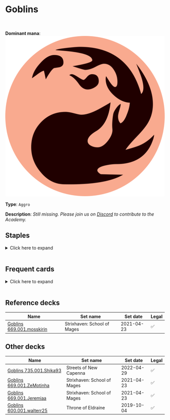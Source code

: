 <!-- This page is automatically generated by Myr: do not update it manually. -->
<!-- Changes directly applied here will be lost. -->
<!-- If you plan to update this page, please update the template at https://github.com/Pauperformance/pauperformance-bot -->
<!-- Templates can be found under pauperformance-bot/resources/templates/ -->
# Goblins
<br/>


**Dominant mana**: <img src="../resources/images/mana/R.png" class="dominant-mana-icon"/>

**Type**: `Aggro`

**Description**: _Still missing. Please join us on [Discord](https://discord.gg/fYQbpjjkQ3) to contribute to the Academy._


## **Staples**

<details>
  <summary>Click here to expand</summary>
<a href="https://scryfall.com/card/ddt/38/foundry-street-denizen"><img src="https://c1.scryfall.com/file/scryfall-cards/normal/front/a/3/a328c8d8-a404-43b5-8c79-2e79d639fb40.jpg" class="archetype-card rounded-image"/></a>
<a href="https://scryfall.com/card/zen/125/goblin-bushwhacker"><img src="https://c1.scryfall.com/file/scryfall-cards/normal/front/4/0/4085a5bf-a71b-4c73-9b39-0dcc328fe11b.jpg" class="archetype-card rounded-image"/></a>
<a href="https://scryfall.com/card/ddt/45/goblin-grenade"><img src="https://c1.scryfall.com/file/scryfall-cards/normal/front/b/0/b0e0ef27-3db2-4976-b9db-13e3d7cd795d.jpg" class="archetype-card rounded-image"/></a>
<a href="https://scryfall.com/card/jmp/342/lightning-bolt"><img src="https://c1.scryfall.com/file/scryfall-cards/normal/front/c/e/ce711943-c1a1-43a0-8b89-8d169cfb8e06.jpg" class="archetype-card rounded-image"/></a>
</details><br/>



## **Frequent cards**

<details>
  <summary>Click here to expand</summary>
<a href="https://scryfall.com/card/dds/55/burning-tree-emissary"><img src="https://c1.scryfall.com/file/scryfall-cards/normal/front/2/2/22e3e874-a0ec-4459-b78d-abef6b9232b9.jpg" class="archetype-card rounded-image"/></a>
<a href="https://scryfall.com/card/jmp/302/chain-lightning"><img src="https://c1.scryfall.com/file/scryfall-cards/normal/front/b/7/b7cef88c-0ad6-47c4-b6c8-f989586aa635.jpg" class="archetype-card rounded-image"/></a>
<a href="https://scryfall.com/card/me2/123/death-spark"><img src="https://c1.scryfall.com/file/scryfall-cards/normal/front/7/7/778d3497-2067-4d61-a322-5efb776dbaf1.jpg" class="archetype-card rounded-image"/></a>
<a href="https://scryfall.com/card/jmp/309/dragon-fodder"><img src="https://c1.scryfall.com/file/scryfall-cards/normal/front/c/d/cdb5eab0-5397-4c00-8cef-7d3baf38a171.jpg" class="archetype-card rounded-image"/></a>
<a href="https://scryfall.com/card/jvc/55/fireblast"><img src="https://c1.scryfall.com/file/scryfall-cards/normal/front/5/1/51e839d8-2c62-46df-a6ca-3964f43b7e54.jpg" class="archetype-card rounded-image"/></a>
<a href="https://scryfall.com/card/m21/147/goblin-arsonist"><img src="https://c1.scryfall.com/file/scryfall-cards/normal/front/f/a/fa4bf664-3b92-4598-b905-2bc090958c8b.jpg" class="archetype-card rounded-image"/></a>
<a href="https://scryfall.com/card/evg/38/goblin-cohort"><img src="https://c1.scryfall.com/file/scryfall-cards/normal/front/f/a/faa652d7-16d3-400f-9ba4-7ba8078d4a08.jpg" class="archetype-card rounded-image"/></a>
<a href="https://scryfall.com/card/frf/102/goblin-heelcutter"><img src="https://c1.scryfall.com/file/scryfall-cards/normal/front/5/b/5b3bfeb6-95d6-4f00-8981-c6d3c9c93f67.jpg" class="archetype-card rounded-image"/></a>
<a href="https://scryfall.com/card/jmp/327/goblin-instigator"><img src="https://c1.scryfall.com/file/scryfall-cards/normal/front/f/3/f32d7ce5-078b-40ff-8ecb-34309a0e3719.jpg" class="archetype-card rounded-image"/></a>
<a href="https://scryfall.com/card/lgn/101/goblin-lookout"><img src="https://c1.scryfall.com/file/scryfall-cards/normal/front/2/3/23bbe84a-8857-467a-a4a1-e57086cc9501.jpg" class="archetype-card rounded-image"/></a>
<a href="https://scryfall.com/card/evg/41/goblin-sledder"><img src="https://c1.scryfall.com/file/scryfall-cards/normal/front/1/2/12af10e9-19b7-4177-b556-a446f2788da7.jpg" class="archetype-card rounded-image"/></a>
<a href="https://scryfall.com/card/scg/96/goblin-war-strike"><img src="https://c1.scryfall.com/file/scryfall-cards/normal/front/d/c/dce59945-37a2-4f09-8831-9d44b4a59ea7.jpg" class="archetype-card rounded-image"/></a>
<a href="https://scryfall.com/card/vis/82/hearth-charm"><img src="https://c1.scryfall.com/file/scryfall-cards/normal/front/c/a/caa9ac66-51b7-4aec-92dc-0f0656b0f7fe.jpg" class="archetype-card rounded-image"/></a>
<a href="https://scryfall.com/card/a25/134/hordeling-outburst"><img src="https://c1.scryfall.com/file/scryfall-cards/normal/front/e/4/e4138531-ef42-4c56-864e-d3525a4f2082.jpg" class="archetype-card rounded-image"/></a>
<a href="https://scryfall.com/card/shm/96/intimidator-initiate"><img src="https://c1.scryfall.com/file/scryfall-cards/normal/front/c/1/c19dd557-dd49-450d-8446-71ce351d4f52.jpg" class="archetype-card rounded-image"/></a>
<a href="https://scryfall.com/card/m10/143/jackal-familiar"><img src="https://c1.scryfall.com/file/scryfall-cards/normal/front/0/a/0a47a2dc-f7f2-4103-9ebe-8cd8b83915ae.jpg" class="archetype-card rounded-image"/></a>
<a href="https://scryfall.com/card/ddt/53/krenkos-command"><img src="https://c1.scryfall.com/file/scryfall-cards/normal/front/a/1/a1a6efce-e970-4ec3-80b4-c639d0e98186.jpg" class="archetype-card rounded-image"/></a>
<a href="https://scryfall.com/card/tpr/143/mogg-conscripts"><img src="https://c1.scryfall.com/file/scryfall-cards/normal/front/c/6/c67c26d7-f752-40a5-b79e-1f4c531cbef5.jpg" class="archetype-card rounded-image"/></a>
<a href="https://scryfall.com/card/tmp/191/mogg-raider"><img src="https://c1.scryfall.com/file/scryfall-cards/normal/front/9/4/94e9cc0a-c210-4525-8c7f-9c6306cc21b0.jpg" class="archetype-card rounded-image"/></a>
<a href="https://scryfall.com/card/tsr/176/mogg-war-marshal"><img src="https://c1.scryfall.com/file/scryfall-cards/normal/front/7/f/7fb6d241-f68b-45c8-a79a-f6c274bd8512.jpg" class="archetype-card rounded-image"/></a>
<a href="https://scryfall.com/card/shm/100/mudbrawler-cohort"><img src="https://c1.scryfall.com/file/scryfall-cards/normal/front/8/f/8fcb1f26-9a2a-40bd-b291-4ef8ce375cdf.jpg" class="archetype-card rounded-image"/></a>
<a href="https://scryfall.com/card/vma/182/rites-of-initiation"><img src="https://c1.scryfall.com/file/scryfall-cards/normal/front/f/1/f17d9c60-5f81-4b65-8af1-9c5bb757bd7d.jpg" class="archetype-card rounded-image"/></a>
<a href="https://scryfall.com/card/ons/235/sparksmith"><img src="https://c1.scryfall.com/file/scryfall-cards/normal/front/1/5/15a4460d-3fe8-4b1f-9990-0a19c3345367.jpg" class="archetype-card rounded-image"/></a>
<a href="https://scryfall.com/card/ktk/125/valley-dasher"><img src="https://c1.scryfall.com/file/scryfall-cards/normal/front/8/5/8543adbd-0dd1-47d3-ac41-2ec72d6a5d35.jpg" class="archetype-card rounded-image"/></a>
</details><br/>



## **Reference decks**

| Name | Set name | Set date | Legal |
| -----| -------- | -------- | ----- |
| [Goblins 669.001.mosskirin](https://www.mtggoldfish.com/deck/4624419) | Strixhaven: School of Mages | 2021-04-23 | ✅ |




## **Other decks**

| Name | Set name | Set date | Legal |
| -----| -------- | -------- | ----- |
| [Goblins 735.001.Shika93](https://www.mtggoldfish.com/deck/4851294) | Streets of New Capenna | 2022-04-29 | ✅ |
| [Goblins 669.001.ZeMotinha](https://www.mtggoldfish.com/deck/4351140) | Strixhaven: School of Mages | 2021-04-23 | ✅ |
| [Goblins 669.001.Jeremiaa](https://www.mtggoldfish.com/deck/4351139) | Strixhaven: School of Mages | 2021-04-23 | ✅ |
| [Goblins 600.001.walterr25](https://www.mtggoldfish.com/deck/4351073) | Throne of Eldraine | 2019-10-04 | ✅ |





